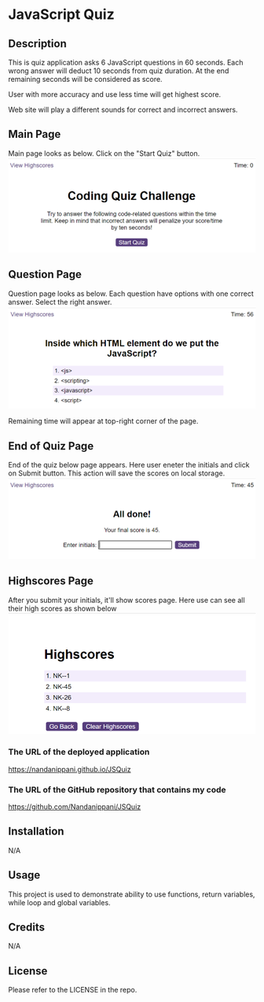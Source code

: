 # JavaScript Quiz

## Description
This is quiz application asks 6 JavaScript questions in 60 seconds.
Each wrong answer will deduct 10 seconds from quiz duration.
At the end remaining seconds will be considered as score.

User with more accuracy and use less time will get highest score.

Web site will play a different sounds for correct and incorrect answers.

## Main Page
Main page looks as below.
Click on the "Start Quiz" button.
![Alt text](assets/images/main-page.PNG)

## Question Page
Question page looks as below.
Each question have options with one correct answer. 
Select the right answer.
![Alt text](assets/images/question-page.PNG)

Remaining time will appear at top-right corner of the page.

## End of Quiz Page
End of the quiz below page appears.
Here user eneter the initials and click on Submit button.
This action will save the scores on local storage.
![Alt text](assets/images/end-quiz-finished.PNG)

## Highscores Page
After you submit your initials, it'll show scores page.
Here use can see all their high scores as shown below
![Alt text](assets/images/high-scores.PNG)


### The URL of the deployed application

https://nandanippani.github.io/JSQuiz

### The URL of the GitHub repository that contains my code

https://github.com/Nandanippani/JSQuiz


## Installation

N/A

## Usage

This project is used to demonstrate ability to use functions, return variables, while loop and global variables.

## Credits

N/A

## License

Please refer to the LICENSE in the repo.

